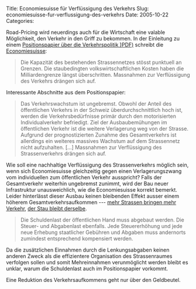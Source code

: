 Title: Economiesuisse für Verflüssigung des Verkehrs
Slug: economiesuisse-fur-verflussigung-des-verkehrs
Date: 2005-10-22
Categories:

Road-Pricing wird neuerdings auch für die Wirtschaft eine valable Möglichkeit, den Verkehr in den Griff zu bekommen. In der Einleitung zu einem [Positionspapier über die Verkehrspolitik )PDF)](http://www.economiesuisse.ch/d/content.cfm?upid=2BE434E2-C19D-4966-A3973BA7D2D19C90&type=pdf&filetype=pdf) schreibt die [Economiesuisse](http://www.economiesuisse.ch/):

> Die Kapazität des bestehenden Strassennetzes stösst punktuell an Grenzen. Die staubedingten volkswirtschaftlichen Kosten haben die Milliardengrenze längst überschritten. Massnahmen zur Verflüssigung des Verkehrs drängen sich auf.

Interessante Abschnitte aus dem Positionspapier:

> Das Verkehrswachstum ist ungebremst. Obwohl der Anteil des öffentlichen Verkehrs in der Schweiz überdurchschnittlich hoch ist, werden die Verkehrsbedürfnisse primär durch den motorisierten Individualverkehr befriedigt. Ziel der Ausbaubemühungen im öffentlichen Verkehr ist die weitere Verlagerung weg von der Strasse. Aufgrund der prognostizierten Zunahme des Gesamtverkehrs ist allerdings ein weiteres massives Wachstum auf dem Strassennetz nicht aufzuhalten. [...] Massnahmen zur Verflüssigung des Strassenverkehrs drängen sich auf.

Wie soll eine nachhaltige Verflüssigung des Strassenverkehrs möglich sein, wenn sich Economiesuisse gleichzeitig gegen einen Verlagerungszwang vom individuellen zum öffentlichen Verkehr ausspricht? Falls der Gesamtverkehr weiterhin ungebremst zunimmt, wird der Bau neuer Infrastruktur unausweichlich, wie die Economiesuisse korrekt bemerkt. Leider hinterlässt dieser Ausbau keinen bleibenden Effekt ausser einem höherem Gesamtverkehrsaufkommen --- [mehr Strassen bringen mehr Verkehr](http://www.ignoranz.ch/item/mehr-strassen-bringen-mehr-verkehr/), [der Stau bleibt derselbe](http://blog.irregular.ch/2005/09/15/mehr-strassen-mehr-verkehr-welch-ein-wunder/).

> Die Schuldenlast der öffentlichen Hand muss abgebaut werden. Die Steuer- und Abgabenlast ebenfalls. Jede Steuererhöhung und jede neue Erhebung staatlicher Gebühren und Abgaben muss andernorts zumindest entsprechend kompensiert werden.

Da die zusätzlichen Einnahmen durch die Lenkungsabgaben keinen anderen Zweck als die effizientere Organisation des Strassenraumes verfolgen sollen und somit Mehreinnahmen verunmöglicht werden bleibt es unklar, warum die Schuldenlast auch im Positionspapier vorkommt.

Eine Reduktion des Verkehrsaufkommens geht nur über den Geldbeutel.
